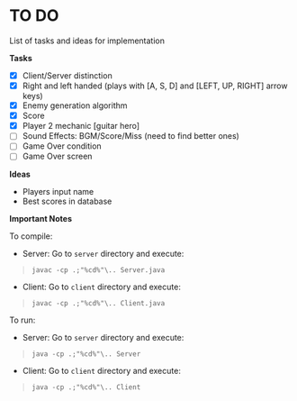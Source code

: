 # TO DO
List of tasks and ideas for implementation

**Tasks**
- [x] Client/Server distinction
- [x] Right and left handed (plays with [A, S, D] and [LEFT, UP, RIGHT] arrow keys)
- [x] Enemy generation algorithm
- [x] Score
- [x] Player 2 mechanic [guitar hero]
- [ ] Sound Effects: BGM/Score/Miss (need to find better ones)
- [ ] Game Over condition
- [ ] Game Over screen

**Ideas**
- Players input name
- Best scores in database

**Important Notes**

To compile:
- Server: Go to `server` directory and execute:

> `javac -cp .;"%cd%"\.. Server.java`

- Client: Go to `client` directory and execute:

> `javac -cp .;"%cd%"\.. Client.java`

To run:
- Server: Go to `server` directory and execute:

> `java -cp .;"%cd%"\.. Server`

- Client: Go to `client` directory and execute:

> `java -cp .;"%cd%"\.. Client`
